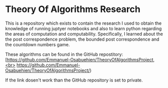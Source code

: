 # Theory Of Algorithms Research

This is a repository which exists to contain the research I used to obtain the knowledge of running juptyer notebooks and also to learn python regarding the areas of computation and computability. Specifically, I learned about the the post correspondence problem, the bounded post correspondence and the countdown numbers game.

These algorithms can be found in the GitHub repostitory: [https://github.com/Emmanuel-Osabuehien/TheoryOfAlgorithmsProject,<br> https://github.com/Emmanuel-Osabuehien/TheoryOfAlgorithmsProject/)

If the link dosen't work than the GitHub repository is set to private.